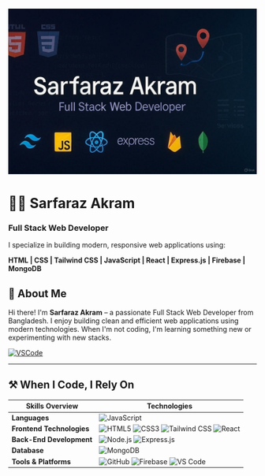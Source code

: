 ![Banner](./Github_Banner.jpg)

# 👨‍💻 Sarfaraz Akram
### Full Stack Web Developer

I specialize in building modern, responsive web applications using:

**HTML | CSS | Tailwind CSS | JavaScript | React | Express.js | Firebase | MongoDB**

## 🧠 About Me

Hi there! I'm **Sarfaraz Akram** – a passionate Full Stack Web Developer from Bangladesh. I enjoy building clean and efficient web applications using modern technologies. When I'm not coding, I'm learning something new or experimenting with new stacks.

[![VSCode](https://img.shields.io/badge/-VSCode-007ACC?style=flat&logo=visualstudiocode&logoColor=white)](https://code.visualstudio.com/)

---

## ⚒️ When I Code, I Rely On

| Skills Overview          | Technologies |
|--------------------------|--------------|
| **Languages**            | ![JavaScript](https://img.shields.io/badge/-JavaScript-F7DF1E?style=flat&logo=javascript&logoColor=black) |
| **Frontend Technologies**| ![HTML5](https://img.shields.io/badge/-HTML5-E34F26?style=flat&logo=html5&logoColor=white) ![CSS3](https://img.shields.io/badge/-CSS3-1572B6?style=flat&logo=css3&logoColor=white) ![Tailwind CSS](https://img.shields.io/badge/-TailwindCSS-38B2AC?style=flat&logo=tailwindcss&logoColor=white) ![React](https://img.shields.io/badge/-React-61DAFB?style=flat&logo=react&logoColor=black) |
| **Back-End Development** | ![Node.js](https://img.shields.io/badge/-Node.js-339933?style=flat&logo=node.js&logoColor=white) ![Express.js](https://img.shields.io/badge/-Express.js-000000?style=flat&logo=express&logoColor=white) |
| **Database**             | ![MongoDB](https://img.shields.io/badge/-MongoDB-47A248?style=flat&logo=mongodb&logoColor=white) |
| **Tools & Platforms**    | ![GitHub](https://img.shields.io/badge/-GitHub-181717?style=flat&logo=github&logoColor=white) ![Firebase](https://img.shields.io/badge/-Firebase-FFCA28?style=flat&logo=firebase&logoColor=black) ![VS Code](https://img.shields.io/badge/-VSCode-007ACC?style=flat&logo=visualstudiocode&logoColor=white) |

